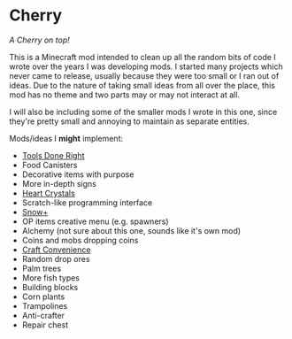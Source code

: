 # Cherry
*A Cherry on top!*

This is a Minecraft mod intended to clean up all the random bits of code I wrote over the years I was developing mods. I started many projects which never came to release, usually because they were too small or I ran out of ideas. Due to the nature of taking small ideas from all over the place, this mod has no theme and two parts may or may not interact at all.

I will also be including some of the smaller mods I wrote in this one, since they're pretty small and annoying to maintain as separate entities.

Mods/ideas I **might** implement:

- [Tools Done Right](http://www.minecraftforum.net/forums/mapping-and-modding-java-edition/minecraft-mods/2284573)
- Food Canisters
- Decorative items with purpose
- More in-depth signs
- [Heart Crystals](http://www.minecraftforum.net/forums/mapping-and-modding-java-edition/minecraft-mods/1293095)
- Scratch-like programming interface
- [Snow+](http://www.minecraftforum.net/forums/mapping-and-modding-java-edition/minecraft-mods/1284410)
- OP items creative menu (e.g. spawners)
- Alchemy (not sure about this one, sounds like it's own mod)
- Coins and mobs dropping coins
- [Craft Convenience](http://www.minecraftforum.net/forums/mapping-and-modding-java-edition/minecraft-mods/2548120)
- Random drop ores
- Palm trees
- More fish types
- Building blocks
- Corn plants
- Trampolines
- Anti-crafter
- Repair chest
